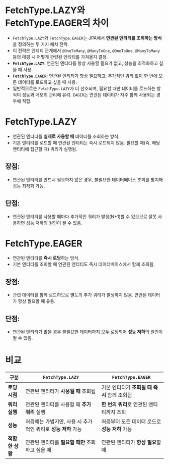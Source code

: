 # FetchType.LAZY와 FetchType.EAGER의 차이

- `FetchType.LAZY`와 `FetchType.EAGER`는 JPA에서 **연관된 엔티티를 조회하는 방식**을 정의하는 두 가지 페치 전략.
- 이 전략은 엔티티 관계에서 `@OneToMany`, `@ManyToOne`, `@OneToOne`, `@ManyToMany` 등의 매핑 시 어떻게 관련된 엔티티를 가져올지 결정.
- **`FetchType.LAZY`**: 연관된 엔티티를 항상 사용할 필요가 없고, 성능을 최적화하고 싶을 때 사용.
- **`FetchType.EAGER`**: 연관된 엔티티가 항상 필요하고, 추가적인 쿼리 없이 한 번에 모든 데이터를 로드하고 싶을 때 사용.
- 일반적으로는 `FetchType.LAZY`가 더 선호되며, 필요할 때만 데이터를 로드하는 방식이 성능과 메모리 관리에 유리. `EAGER`는 연관된 데이터가 자주 함께 사용되는 경우에 적합.

# FetchType.LAZY

- 연관된 엔티티를 **실제로 사용할 때** 데이터를 조회하는 방식.
- 기본 엔티티를 로드할 때 연관된 엔티티는 즉시 로드되지 않음. 필요할 때(즉, 해당 엔티티에 접근할 때) 쿼리가 실행됨.

## **장점**:

- 연관된 엔티티를 반드시 필요하지 않은 경우, 불필요한 데이터베이스 조회를 방지해 성능 최적화 가능.

## **단점**:

- 연관된 엔티티를 사용할 때마다 추가적인 쿼리가 발생(N+1)할 수 있으므로 잘못 사용하면 성능 저하의 원인이 될 수 있음.

# FetchType.EAGER

- 연관된 엔티티를 **즉시 로딩**하는 방식.
- 기본 엔티티를 조회할 때 연관된 엔티티도 즉시 데이터베이스에서 함께 조회됨.

## **장점**:

- 관련 데이터를 함께 로드하므로 별도의 추가 쿼리가 발생하지 않음. 연관된 데이터가 항상 필요할 때 유용.

## **단점**:

- 연관된 엔티티가 많을 경우 불필요한 데이터까지 모두 로딩되어 **성능 저하**의 원인이 될 수 있음.

# 비교

| **구분** | **`FetchType.LAZY`** | **`FetchType.EAGER`** |
| --- | --- | --- |
| **로딩 시점** | 연관된 엔티티가 **사용될 때** 조회됨 | 기본 엔티티가 **조회될 때 즉시** 함께 조회됨 |
| **쿼리 실행** | 연관된 엔티티를 사용할 때 **추가 쿼리** 실행 | **한 번의 쿼리**로 연관된 엔티티까지 조회 |
| **성능** | 처음에는 가볍지만, 사용 시 추가적인 쿼리로 **성능 저하** 가능 | 처음부터 모든 데이터 로드로 **성능 저하** 가능 |
| **적합한 상황** | 연관된 엔티티를 **필요할 때만** 조회하고 싶을 때 | 연관된 엔티티가 **항상 필요**할 때 |